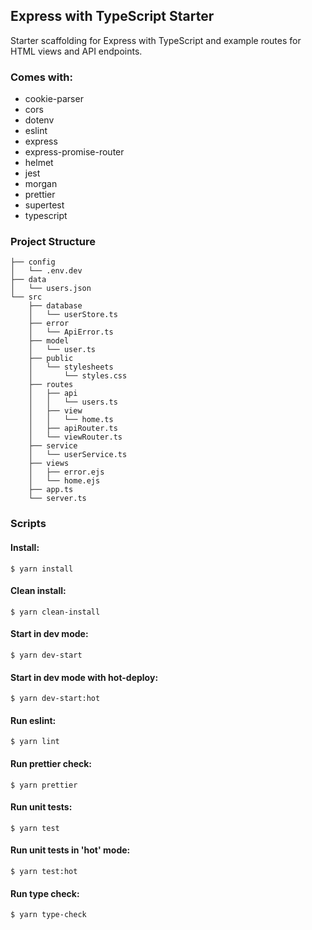 ## Express with TypeScript Starter

Starter scaffolding for Express with TypeScript and example routes for HTML views and API endpoints.

### Comes with:
- cookie-parser
- cors
- dotenv
- eslint
- express
- express-promise-router
- helmet
- jest
- morgan
- prettier
- supertest
- typescript

### Project Structure

```
├── config
│   └── .env.dev
├── data
│   └── users.json
└── src
    ├── database
    │   └── userStore.ts
    ├── error
    │   └── ApiError.ts
    ├── model
    │   └── user.ts
    ├── public
    │   └── stylesheets
    │       └── styles.css
    ├── routes
    │   ├── api
    │   │   └── users.ts
    │   ├── view
    │   │   └── home.ts
    │   ├── apiRouter.ts
    │   └── viewRouter.ts
    ├── service
    │   └── userService.ts
    ├── views
    │   ├── error.ejs
    │   └── home.ejs
    ├── app.ts
    └── server.ts
```

### Scripts

#### Install:

```
$ yarn install
```

#### Clean install:

```
$ yarn clean-install
```

#### Start in dev mode:

```
$ yarn dev-start
```

#### Start in dev mode with hot-deploy:

```
$ yarn dev-start:hot
```

#### Run eslint:

```
$ yarn lint
```

#### Run prettier check:

```
$ yarn prettier
```

#### Run unit tests:

```
$ yarn test
```

#### Run unit tests in 'hot' mode:

```
$ yarn test:hot
```

#### Run type check:

```
$ yarn type-check
```
